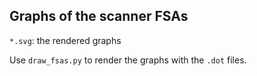 ## Graphs of the scanner FSAs

`*.svg`: the rendered graphs

Use `draw_fsas.py` to render the graphs with the `.dot` files.
